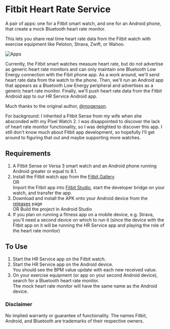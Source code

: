 # Fitbit Heart Rate Service

A pair of apps: one for a Fitbit smart watch, and one for an Android phone, that create a mock Bluetooth heart rate monitor.

This lets you share real time heart rate data from the Fitbit watch with exercise equipment like Peloton, Strava, Zwift, or Wahoo.

![Apps](./apps.jpg)

Currently, the Fitbit smart watches measure heart rate, but do not advertise as generic heart rate monitors and can only maintain one Bluetooth Low Energy connection with the Fibit phone app. As a work around, we'll send heart rate data from the watch to the phone. Then, we'll run an Android app that appears as a Bluetooth Low Energy peripheral and advertises as a generic heart rate monitor. Finally, we'll push heart rate data from the Fitbit Android app to our HR Service Android app.

Much thanks to the original author, [@mogenson](https://github.com/mogenson/fitbit-heart-rate-service).

For background: I inherited a Fitbit Sense from my wife when she absconded with my Pixel Watch 2.  I was disappointed to discover the lack of heart rate monitor functionality, so I was delighted to discover this app.
I still don't know much about Fitbit app development, so hopefully I'll get around to figuring that out and maybe supporting more watches.

## Requirements

1. A Fitbit Sense or Versa 3 smart watch and an Android phone running Android greater or equal to 8.1.
2. Install the Fitbit watch app from the [Fitbit Gallery](https://gallery.fitbit.com/details/6503a799-37f7-43bf-8775-23f1742e2a4e)  
   OR  
   Import the Fitbit app into [Fitbit Studio](https://studio.fitbit.com), start the developer bridge on your watch, and transfer the app.
3. Download and install the APK onto your Android device from the [releases](https://github.com/randalln/fitbit-heart-rate-service/releases) page  
   OR
   Build the project in Android Studio  
4. If you plan on running a fitness app on a mobile device, e.g. Strava, you'll need a second device 
on which to run it (since the device with the Fitbit app on it will be running the HR Service app and 
playing the role of the heart rate monitor)

## To Use

1. Start the HR Service app on the Fitbit watch.
2. Start the HR Service app on the Android device.  
   You should see the BPM value update with each new received value.
3. On your exercise equipment (or app on your second Android device), search for a Bluetooth heart rate monitor.  
   The mock heart rate monitor will have the same name as the Android device.

### Disclaimer

No implied warranty or guarantee of functionality. The names Fitbit, Android, and Bluetooth are trademarks of their respective owners.
